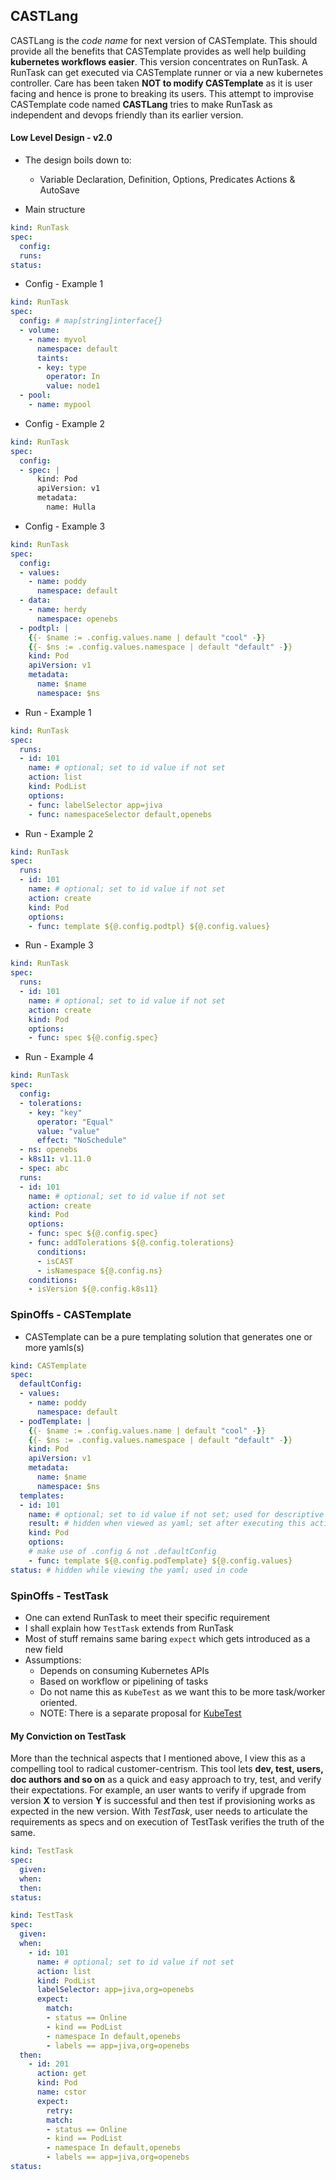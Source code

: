 ## CASTLang

CASTLang is the _code name_ for next version of CASTemplate. This should provide all the benefits that CASTemplate provides 
as well help building **kubernetes workflows easier**. This version concentrates on RunTask. A RunTask can get executed via 
CASTemplate runner or via a new kubernetes controller. Care has been taken **NOT to modify CASTemplate** as it is user 
facing and hence is prone to breaking its users. This attempt to improvise CASTemplate code named **CASTLang** tries to make 
RunTask as independent and devops friendly than its earlier version.

#### Low Level Design - v2.0
- The design boils down to:
  - Variable Declaration, Definition, Options, Predicates Actions & AutoSave

- Main structure
```yaml
kind: RunTask
spec:
  config:
  runs:
status:
```

- Config - Example 1
```yaml
kind: RunTask
spec:
  config: # map[string]interface{}
  - volume:
    - name: myvol
      namespace: default
      taints:
      - key: type
        operator: In
        value: node1
  - pool:
    - name: mypool
```

- Config - Example 2
```yaml
kind: RunTask
spec:
  config:
  - spec: |
      kind: Pod
      apiVersion: v1
      metadata:
        name: Hulla
```

- Config - Example 3
```yaml
kind: RunTask
spec:
  config:
  - values: 
    - name: poddy
      namespace: default
  - data:
    - name: herdy
      namespace: openebs
  - podtpl: |
    {{- $name := .config.values.name | default "cool" -}}
    {{- $ns := .config.values.namespace | default "default" -}}
    kind: Pod
    apiVersion: v1
    metadata:
      name: $name
      namespace: $ns
```

- Run - Example 1
```yaml
kind: RunTask
spec:
  runs:
  - id: 101
    name: # optional; set to id value if not set
    action: list
    kind: PodList
    options:
    - func: labelSelector app=jiva
    - func: namespaceSelector default,openebs
```

- Run - Example 2
```yaml
kind: RunTask
spec:
  runs:
  - id: 101
    name: # optional; set to id value if not set
    action: create
    kind: Pod
    options:
    - func: template ${@.config.podtpl} ${@.config.values}
```

- Run - Example 3
```yaml
kind: RunTask
spec:
  runs:
  - id: 101
    name: # optional; set to id value if not set
    action: create
    kind: Pod
    options:
    - func: spec ${@.config.spec}
```

- Run - Example 4
```yaml
kind: RunTask
spec:
  config:
  - tolerations:
    - key: "key"
      operator: "Equal"
      value: "value"
      effect: "NoSchedule"
  - ns: openebs
  - k8s11: v1.11.0
  - spec: abc
  runs:
  - id: 101
    name: # optional; set to id value if not set
    action: create
    kind: Pod
    options:
    - func: spec ${@.config.spec}
    - func: addTolerations ${@.config.tolerations}
      conditions:
      - isCAST
      - isNamespace ${@.config.ns}
    conditions:
    - isVersion ${@.config.k8s11}
```

### SpinOffs - CASTemplate
- CASTemplate can be a pure templating solution that generates one or more yamls(s)
```yaml
kind: CASTemplate
spec:
  defaultConfig:
  - values: 
    - name: poddy
      namespace: default
  - podTemplate: |
    {{- $name := .config.values.name | default "cool" -}}
    {{- $ns := .config.values.namespace | default "default" -}}
    kind: Pod
    apiVersion: v1
    metadata:
      name: $name
      namespace: $ns
  templates:
  - id: 101
    name: # optional; set to id value if not set; used for descriptive stuff
    result: # hidden when viewed as yaml; set after executing this action
    kind: Pod
    options:
    # make use of .config & not .defaultConfig
    - func: template ${@.config.podTemplate} ${@.config.values}
status: # hidden while viewing the yaml; used in code
```

### SpinOffs - TestTask
- One can extend RunTask to meet their specific requirement
- I shall explain how `TestTask` extends from RunTask
- Most of stuff remains same baring `expect` which gets introduced as a new field
- Assumptions:
  - Depends on consuming Kubernetes APIs
  - Based on workflow or pipelining of tasks
  - Do not name this as `KubeTest` as we want this to be more task/worker oriented.
  - NOTE: There is a separate proposal for [KubeTest](https://github.com/AmitKumarDas/Decisions/blob/master/blogs/openebs_operator_design.md)

#### My Conviction on TestTask
More than the technical aspects that I mentioned above, I view this as a compelling tool to radical customer-centrism. 
This tool lets **dev, test, users, doc authors and so on** as a quick and easy approach to try, test, and verify their 
expectations. For example, an user wants to verify if upgrade from version **X** to version **Y** is successful and then 
test if provisioning works as expected in the new version. With _TestTask_, user needs to articulate the requirements as specs and on execution of TestTask verifies the truth of the same.

```yaml
kind: TestTask
spec:
  given:
  when:
  then:
status:
```

```yaml
kind: TestTask
spec:
  given:
  when:
    - id: 101
      name: # optional; set to id value if not set
      action: list
      kind: PodList
      labelSelector: app=jiva,org=openebs
      expect:
        match:
        - status == Online
        - kind == PodList
        - namespace In default,openebs
        - labels == app=jiva,org=openebs
  then:
    - id: 201
      action: get
      kind: Pod
      name: cstor
      expect:
        retry:
        match:
        - status == Online
        - kind == PodList
        - namespace In default,openebs
        - labels == app=jiva,org=openebs
status:
```
